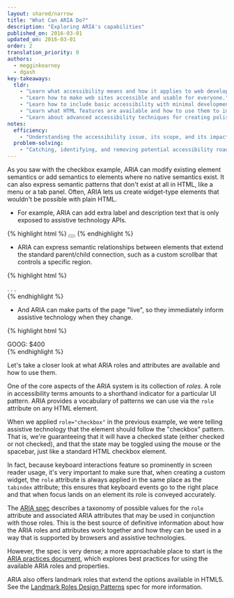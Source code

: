 ```yaml
---
layout: shared/narrow
title: "What Can ARIA Do?"
description: "Exploring ARIA's capabilities"
published_on: 2016-03-01
updated_on: 2016-03-01
order: 2
translation_priority: 0
authors:
  - megginkearney
  - dgash
key-takeaways:
  tldr: 
    - "Learn what accessibility means and how it applies to web development."
    - "Learn how to make web sites accessible and usable for everyone."
    - "Learn how to include basic accessibility with minimal development impace."
    - "Learn what HTML features are available and how to use them to improve accessibility."
    - "Learn about advanced accessibility techniques for creating polished accessibility experiences."
notes:
  efficiency:
    - "Understanding the accessibility issue, its scope, and its impact can make you a better web developer."
  problem-solving:
    - "Catching, identifying, and removing potential accessibility roadblocks before they happen can improve your development process and reduce maintenance requirements."
---
```


As you saw with the checkbox example, ARIA can modify existing element semantics or add semantics to elements where no native semantics exist. It can also express semantic patterns that don't exist at all in HTML, like a menu or a tab panel. Often, ARIA lets us create widget-type elements that wouldn't be possible with plain HTML.

 - For example, ARIA can add extra label and description text that is only exposed to assistive technology APIs.

{% highlight html %}
<button aria-label="screen reader only label"></button>
{% endhighlight %}

 - ARIA can express semantic relationships between elements that extend the standard parent/child connection, such as a custom scrollbar that controls a specific region.

{% highlight html %}
<div role="scrollbar" aria-controls="main"></div>
<div id="main">
. . .
</div>
{% endhighlight %}

 - And ARIA can make parts of the page "live", so they immediately inform assistive technology when they change.

{% highlight html %}
<div aria-live="true">
<span>GOOG: $400</span>
</div>
{% endhighlight %}

Let's take a closer look at what ARIA roles and attributes are available and how to use them.

One of the core aspects of the ARIA system is its collection of *roles*. A role in accessibility terms amounts to a shorthand indicator for a particular UI pattern. ARIA provides a vocabulary of patterns we can use via the `role` attribute on any HTML element.

When we applied `role="checkbox"` in the previous example, we were telling assistive technology that the element should follow the "checkbox" pattern. That is, we're guaranteeing that it will have a checked state (either checked or not checked), and that the state may be toggled using the mouse or the spacebar, just like a standard HTML checkbox element.

In fact, because keyboard interactions feature so prominently in screen reader usage, it's very important to make sure that, when creating a custom widget, the `role` attribute is always applied in the same place as the `tabindex` attribute; this ensures that keyboard events go to the right place and that when focus lands on an element its role is conveyed accurately.

The <a href="https://www.w3.org/TR/wai-aria/" target="_blank">ARIA spec</a> describes a taxonomy of possible values for the `role` attribute and associated ARIA attributes that may be used in conjunction with those roles. This is the best source of definitive information about how the ARIA roles and attributes work together and how they can be used in a way that is supported by browsers and assistive technologies.

However, the spec is very dense; a more approachable place to start is the <a href="http://rawgit.com/w3c/aria/master/practices/aria-practices.html" target="_blank">ARIA practices document</a>, which explores best practices for using the available ARIA roles and properties.

ARIA also offers landmark roles that extend the options available in HTML5. See the <a href="http://rawgit.com/w3c/aria/master/practices/aria-practices.html#kbd_layout_landmark_XHTML" target="_blank">Landmark Roles Design Patterns</a> spec for more information.
